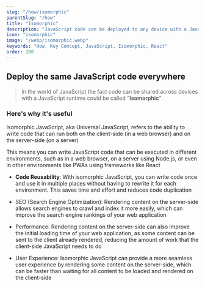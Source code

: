 ```yaml
---
slug: "/how/isomorphic"
parentSlug: "/how"
title: "Isomorphic"
description: "JavaScript code can be deployed to any device with a JavaScript runtime"
icon: "isomorphic"
image: "/webp/isomorphic.webp"
keywords: "How, Key Concept, JavaScript, Isomorphic, React"
order: 200
---
```

## Deploy the same JavaScript code everywhere

> In the world of JavaScript the fact code can be shared across devices with a JavaScript runtime could be called "**Isomorphic**"

### Here's why it's useful

Isomorphic JavaScript, aka Universal JavaScript, refers to the ability to write code that can run both on the client-side (in a web browser) and on the server-side (on a server)

This means you can write JavaScript code that can be executed in different environments, such as in a web browser, on a server using Node.js, or even in other environments like PWAs using frameworks like React

- **Code Reusability**: With isomorphic JavaScript, you can write code once and use it in multiple places without having to rewrite it for each environment. This saves time and effort and reduces code duplication

- SEO (Search Engine Optimization): Rendering content on the server-side allows search engines to crawl and index it more easily, which can improve the search engine rankings of your web application

- Performance: Rendering content on the server-side can also improve the initial loading time of your web application, as some content can be sent to the client already rendered, reducing the amount of work that the client-side JavaScript needs to do

- User Experience: Isomorphic JavaScript can provide a more seamless user experience by rendering some content on the server-side, which can be faster than waiting for all content to be loaded and rendered on the client-side